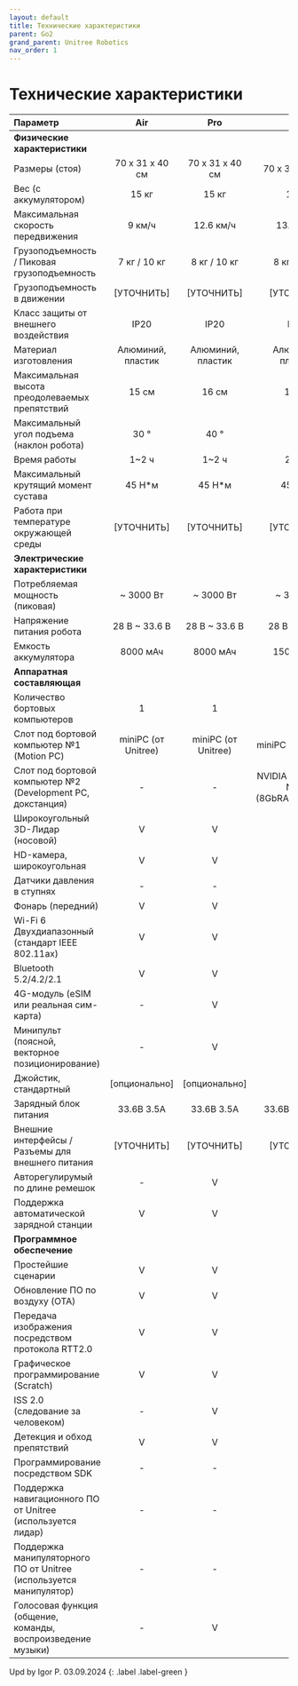 ```yaml
---
layout: default
title: Технические характеристики
parent: Go2
grand_parent: Unitree Robotics
nav_order: 1
---
```


# Технические характеристики

| **Параметр**                                                              | **Air**             | **Pro**             | **Edu**                                 | **Edu Plus**                             |
|:--------------------------------------------------------------------------|:-------------------:|:-------------------:|:---------------------------------------:|:----------------------------------------:|
|      **Физические характеристики**                                        |                     |                     |                                         |                                          |
| Размеры (стоя)                                                            | 70 x 31 x 40 см     | 70 x 31 x 40 см     | 70 x 31 x 40 см                         | 70 x 31 x 40 см                          |
| Вес (с аккумулятором)                                                     | 15 кг               | 15 кг               | 15 кг                                   | 15 кг                                    |
| Максимальная скорость передвижения                                        | 9 км/ч              | 12.6 км/ч           | 13.3 км/ч                               | 13.3 км/ч                                |
| Грузоподъемность / Пиковая грузоподъемность                               | 7 кг / 10 кг        | 8 кг / 10 кг        | 8 кг / 12 кг                            | 8 кг / 12 кг                             |
| Грузоподъемность в движении                                               | [УТОЧНИТЬ]          | [УТОЧНИТЬ]          | [УТОЧНИТЬ]                              | [УТОЧНИТЬ]                               |
| Класс защиты от внешнего воздействия                                      | IP20                | IP20                | IP20                                    | IP20                                     |
| Материал изготовления                                                     | Алюминий, пластик   | Алюминий, пластик   | Алюминий, пластик                       | Алюминий, пластик                        |
| Максимальная высота преодолеваемых препятствий                            | 15 см               | 16 см               | 16 см                                   | 16 см                                    |
| Максимальный угол подъема (наклон робота)                                 | 30 °                | 40 °                | 40 °                                    | 40 °                                     |
| Время работы                                                              | 1~2 ч               | 1~2 ч               | 2~4 ч                                   | 2~4 ч                                    |
| Максимальный крутящий момент сустава                                      | 45 Н*м              | 45 Н*м              | 45 Н*м                                  | 45 Н*м                                   |
| Работа при температуре окружающей среды                                   | [УТОЧНИТЬ]          | [УТОЧНИТЬ]          | [УТОЧНИТЬ]                              | [УТОЧНИТЬ]                               |
|      **Электрические характеристики**                                     |                     |                     |                                         |                                          |
| Потребляемая мощность (пиковая)                                           | ~ 3000 Вт           | ~ 3000 Вт           | ~ 3000 Вт                               | ~ 3000 Вт                                |
| Напряжение питания робота                                                 | 28 В ~ 33.6 В       | 28 В ~ 33.6 В       | 28 В ~ 33.6 В                           | 28 В ~ 33.6 В                            |
| Емкость аккумулятора                                                      | 8000 мАч            | 8000 мАч            | 15000 мАч                               | 15000 мАч                                |
|      **Аппаратная составляющая**                                          |                     |                     |                                         |                                          |
| Количество бортовых компьютеров                                           | 1                   | 1                   | 2                                       | 2                                        |
| Слот под бортовой компьютер №1 (Motion PC)                                | miniPC (от Unitree) | miniPC (от Unitree) | miniPC (от Unitree)                     | miniPC (от Unitree)                      |
| Слот под бортовой компьютер №2 (Development PC, докстанция)               | -                   | -                   | NVIDIA Jetson Orin Nano (8GbRAM/40TOPS) | NVIDIA Jetson Orin NX (16GbRAM/1000TOPS) |
| Широкоугольный 3D-Лидар (носовой)                                         | V                   | V                   | V                                       | V                                        |
| HD-камера, широкоугольная                                                 | V                   | V                   | V                                       | V                                        |
| Датчики давления в ступнях                                                | -                   | -                   | V                                       | V                                        |
| Фонарь (передний)                                                         | V                   | V                   | V                                       | V                                        |
| Wi-Fi 6 Двухдиапазонный (стандарт IEEE 802.11ax)                          | V                   | V                   | V                                       | V                                        |
| Bluetooth 5.2/4.2/2.1                                                     | V                   | V                   | V                                       | V                                        |
| 4G-модуль (eSIM или реальная сим-карта)                                   | -                   | V                   | V                                       | V                                        |
| Минипульт (поясной, векторное позиционирование)                           | -                   | V                   | V                                       | V                                        |
| Джойстик, стандартный                                                     | [опционально]       | [опционально]       | V                                       | V                                        |
| Зарядный блок питания                                                     | 33.6В 3.5А          | 33.6В 3.5А          | 33.6В 9А (Fast)                         | 33.6В 9А (Fast)                          |
| Внешние интерфейсы / Разъемы для внешнего питания                         | [УТОЧНИТЬ]          | [УТОЧНИТЬ]          | [УТОЧНИТЬ]                              | [УТОЧНИТЬ]                               |
| Авторегулирумый по длине ремешок                                          | -                   | V                   | -                                       | -                                        |
| Поддержка автоматической зарядной станции                                 | V                   | V                   | V                                       | V                                        |
|      **Программное обеспечение**                                          |                     |                     |                                         |                                          |
| Простейшие сценарии                                                       | V                   | V                   | V                                       | V                                        |
| Обновление ПО по воздуху (OTA)                                            | V                   | V                   | V                                       | V                                        |
| Передача изображения посредством протокола RTT2.0                         | V                   | V                   | V                                       | V                                        |
| Графическое программирование (Scratch)                                    | V                   | V                   | V                                       | V                                        |
| ISS 2.0 (следование за человеком)                                         | -                   | V                   | V                                       | V                                        |
| Детекция и обход препятствий                                              | V                   | V                   | V                                       | V                                        |
| Программирование посредством SDK                                          | -                   | -                   | V                                       | V                                        |
| Поддержка навигационного ПО от Unitree (используется лидар)               | -                   | -                   | -                                       | V                                        |
| Поддержка манипуляторного ПО от Unitree (используется манипулятор)        | -                   | -                   | V                                       | V                                        |
| Голосовая функция (общение, команды, воспроизведение музыки)              | -                   | V                   | V                                       | V                                        |


Upd by Igor P. 03.09.2024
{: .label .label-green }

